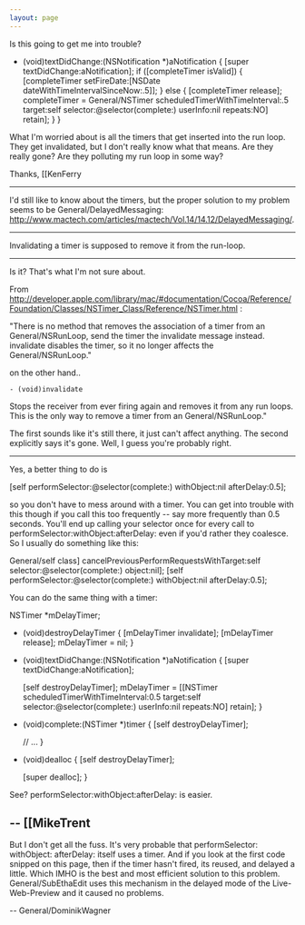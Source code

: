 ```yaml
---
layout: page
---
```


Is this going to get me into trouble?

    
 - (void)textDidChange:(NSNotification *)aNotification
 {
   [super textDidChange:aNotification];
   if ([completeTimer isValid])
   {
     [completeTimer setFireDate:[NSDate dateWithTimeIntervalSinceNow:.5]];
   }
   else
   {
     [completeTimer release];
     completeTimer = General/NSTimer scheduledTimerWithTimeInterval:.5
                                                       target:self
                                                     selector:@selector(complete:)
                                                     userInfo:nil
                                                      repeats:NO] retain];
   }
 }


What I'm worried about is all the timers that get inserted into the run loop.  They get invalidated, but I don't really know what that means.  Are they really gone?  Are they polluting my run loop in some way?

Thanks,
[[KenFerry

----

I'd still like to know about the timers, but the proper solution to my problem seems to be General/DelayedMessaging: http://www.mactech.com/articles/mactech/Vol.14/14.12/DelayedMessaging/.

----

Invalidating a timer is supposed to remove it from the run-loop.

----

Is it? That's what I'm not sure about.

From http://developer.apple.com/library/mac/#documentation/Cocoa/Reference/Foundation/Classes/NSTimer_Class/Reference/NSTimer.html :

"There is no method that removes the association of a timer from an General/NSRunLoop, send the timer the invalidate message instead. invalidate disables the timer, so it no longer affects the General/NSRunLoop."

on the other hand..

    - (void)invalidate
 
Stops the receiver from ever firing again and removes it from any run loops. This is the only way to remove a timer from an General/NSRunLoop."

The first sounds like it's still there, it just can't affect anything.  The second explicitly says it's gone.  Well, I guess you're probably right.

----

Yes, a better thing to do is

    
 [self performSelector:@selector(complete:) withObject:nil afterDelay:0.5];


so you don't have to mess around with a timer. You can get into trouble with this though if you call this too frequently -- say more frequently than 0.5 seconds. You'll end up calling your selector once for every call to performSelector:withObject:afterDelay: even if you'd rather they coalesce. So I usually do something like this:

    
 General/self class] cancelPreviousPerformRequestsWithTarget:self selector:@selector(complete:) object:nil];
 [self performSelector:@selector(complete:) withObject:nil afterDelay:0.5];


You can do the same thing with a timer:

    
 NSTimer *mDelayTimer;
 
 - (void)destroyDelayTimer
 {
   [mDelayTimer invalidate];
   [mDelayTimer release];
   mDelayTimer = nil;
 }
 
 - (void)textDidChange:(NSNotification *)aNotification
 {
   [super textDidChange:aNotification];
   
   [self destroyDelayTimer];
   mDelayTimer = [[NSTimer scheduledTimerWithTimeInterval:0.5
                                                   target:self
                                                 selector:@selector(complete:)
                                                 userInfo:nil
                                                  repeats:NO] retain];
 }
 
 - (void)complete:(NSTimer *)timer
 {
   [self destroyDelayTimer];
   
   // ...
 }
 
 - (void)dealloc
 {
   [self destroyDelayTimer];
   
   [super dealloc];
 }


See? performSelector:withObject:afterDelay: is easier.

-- [[MikeTrent
----

But I don't get all the fuss. It's very probable that performSelector: withObject: afterDelay: itself uses a timer. And if you look at the first code snipped on this page, then if the timer hasn't fired, its reused, and delayed a little. Which IMHO is the best and most efficient solution to this problem. General/SubEthaEdit uses this mechanism in the delayed mode of the Live-Web-Preview and it caused no problems.

-- General/DominikWagner